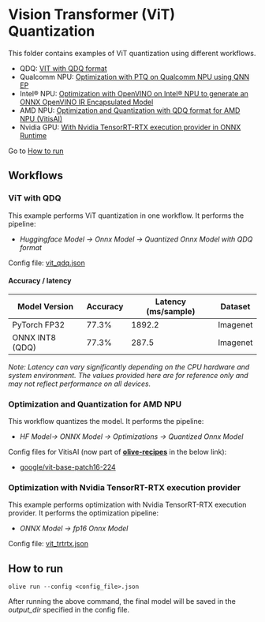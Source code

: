 # Vision Transformer (ViT) Quantization
This folder contains examples of ViT quantization using different workflows.
- QDQ: [VIT with QDQ format](#vit-with-qdq)
- Qualcomm NPU: [Optimization with PTQ on Qualcomm NPU using QNN EP](./qnn/)
- Intel® NPU: [Optimization with OpenVINO on Intel® NPU to generate an ONNX OpenVINO IR Encapsulated Model](./openvino/)
- AMD NPU: [Optimization and Quantization with QDQ format for AMD NPU (VitisAI)](#optimization-and-quantization-for-amd-npu)
- Nvidia GPU: [With Nvidia TensorRT-RTX execution provider in ONNX Runtime](#optimization-with-nvidia-tensorrt-rtx-execution-provider)

Go to [How to run](#how-to-run)

## Workflows

### ViT with QDQ
This example performs ViT quantization in one workflow. It performs the pipeline:
- *Huggingface Model -> Onnx Model -> Quantized Onnx Model with QDQ format*

Config file: [vit_qdq.json](vit_qdq.json)

#### Accuracy / latency

| Model Version         | Accuracy            |  Latency (ms/sample) | Dataset  |
|-----------------------|---------------------|----------------------|----------|
| PyTorch FP32          | 77.3%               | 1892.2               | Imagenet |
| ONNX INT8 (QDQ)       | 77.3%               | 287.5                | Imagenet |

*Note: Latency can vary significantly depending on the CPU hardware and system environment. The values provided here are for reference only and may not reflect performance on all devices.*

### Optimization and Quantization for AMD NPU

 This workflow quantizes the model. It performs the pipeline:
 - *HF Model-> ONNX Model -> Optimizations -> Quantized Onnx Model*

 Config files for VitisAI (now part of **[olive-recipes](https://github.com/microsoft/olive-recipes)** in the below link):
 - [google/vit-base-patch16-224](https://github.com/microsoft/olive-recipes/blob/main/google-vit-base-patch16-224/aitk/vit-base-patch16-224_qdq_amd.json)

### Optimization with Nvidia TensorRT-RTX execution provider
 This example performs optimization with Nvidia TensorRT-RTX execution provider. It performs the optimization pipeline:
 - *ONNX Model -> fp16 Onnx Model*

 Config file: [vit_trtrtx.json](vit_trtrtx.json)

## How to run
```
olive run --config <config_file>.json
```

After running the above command, the final model will be saved in the *output_dir* specified in the config file.


